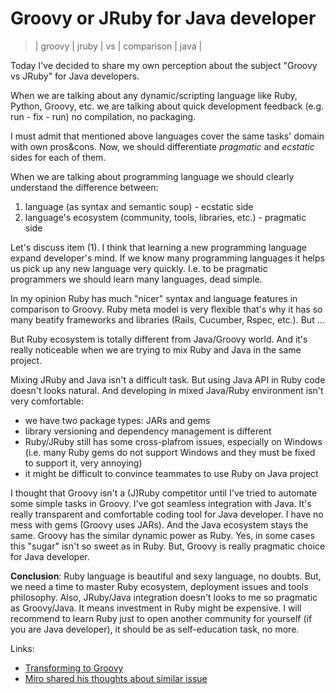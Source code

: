 # Groovy or JRuby for Java developer
> | groovy | jruby | vs | comparison | java |

Today I've decided to share my own perception about the subject "Groovy vs JRuby" for Java developers.

When we are talking about any dynamic/scripting language like Ruby, Python, Groovy, etc. we are talking about quick development feedback (e.g. run - fix - run) no compilation, no packaging.

I must admit that mentioned above languages cover the same tasks' domain with own pros&cons. Now, we should differentiate *pragmatic* and *ecstatic* sides for each of them.

When we are talking about programming language we should clearly understand the difference between:

1. language (as syntax and semantic soup) - ecstatic side
2. language's ecosystem (community, tools, libraries, etc.) - pragmatic side

Let's discuss item (1). I think that learning a new programming language expand developer's mind. If we know many programming languages it helps us pick up any new language very quickly. I.e. to be pragmatic programmers we should learn many languages, dead simple.

In my opinion Ruby has much "nicer" syntax and language features in comparison to Groovy. Ruby meta model is very flexible that's why it has so many beatify frameworks and libraries (Rails, Cucumber, Rspec, etc.). But …

But Ruby ecosystem is totally different from Java/Groovy world. And it's really noticeable when we are trying to mix Ruby and Java in the same project.

Mixing JRuby and Java isn't a difficult task. But using Java API in Ruby code doesn't looks natural. And developing in mixed Java/Ruby environment isn't very comfortable:

* we have two package types: JARs and gems
* library versioning and dependency management is different
* Ruby/JRuby still has some cross-plafrom issues, especially on Windows (i.e. many Ruby gems do not support Windows and they must be fixed to support it, very annoying)
* it might be difficult to convince teammates to use Ruby on Java project

 I thought that Groovy isn't a (J)Ruby competitor until I've tried to automate some simple tasks in Groovy. I've got seamless integration with Java. It's really transparent and comfortable coding tool for Java developer. I have no mess with gems (Groovy uses JARs). And the Java ecosystem stays the same. Groovy has the similar dynamic power as Ruby. Yes, in some cases this "sugar" isn't so sweet as in Ruby. But, Groovy is really pragmatic choice for Java developer.

**Conclusion**: Ruby language is beautiful and sexy language, no doubts. But, we need a time to master Ruby ecosystem, deployment issues and tools philosophy. Also, JRuby/Java integration doesn't looks to me so pragmatic as Groovy/Java. It means investment in Ruby might be expensive.
 I will recommend to learn Ruby just to open another community for yourself (if you are Java developer), it should be as self-education task, no more. 

Links:

* [Transforming to Groovy](http://www.infoq.com/presentations/Transforming-to-Groovy)
* [Miro shared his thoughts about similar issue](http://thinkwrap.wordpress.com/2009/03/17/bye-bye-ruby-hello-groovy/)
